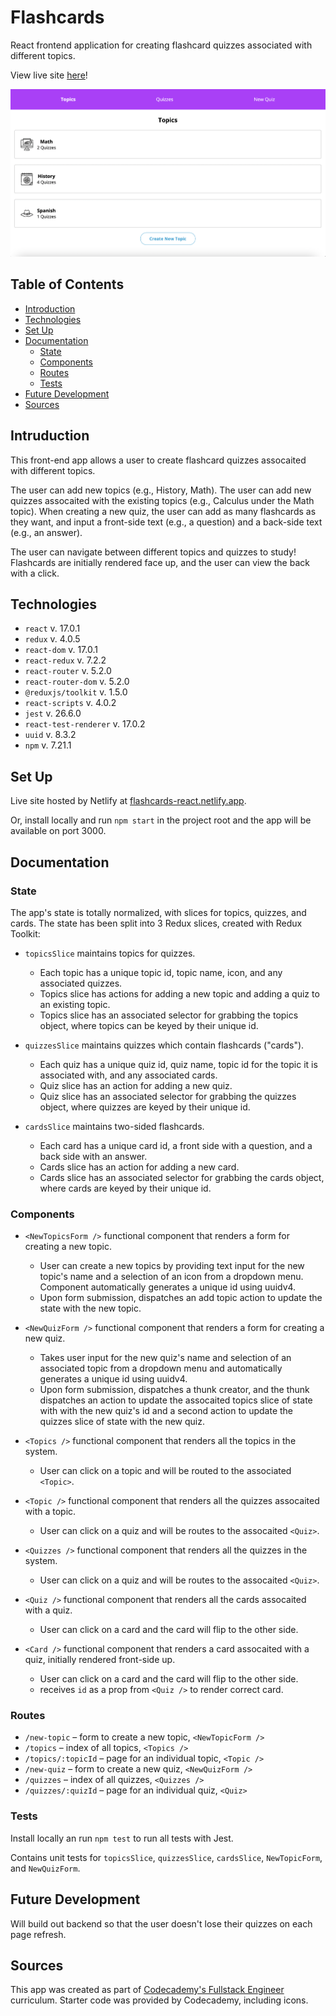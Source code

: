 # Flashcards 

React frontend application for creating flashcard quizzes associated with different topics.

View live site [here](https://flashcards-react.netlify.app)!

[![Screenshot of Flashcards application](./public/screenshot.png)](https://flashcards-react.netlify.app)

## Table of Contents 
* [Introduction](#introduction)
* [Technologies](#technologies)
* [Set Up](#set-up)
* [Documentation](#documentation)
    * [State](#state)
    * [Components](#components)
    * [Routes](#routes)
    * [Tests](#tests)
* [Future Development](#future-development)
* [Sources](#sources)

## Intruduction 

This front-end app allows a user to create flashcard quizzes assocaited with different topics. 

The user can add new topics (e.g., History, Math). The user can add new quizzes assocaited with the existing topics (e.g., Calculus under the Math topic). When creating a new quiz, the user can add as many flashcards as they want, and input a front-side text (e.g., a question) and a back-side text (e.g., an answer). 

The user can navigate between different topics and quizzes to study! Flashcards are initially rendered face up, and the user can view the back with a click. 

## Technologies 

* `react` v. 17.0.1
* `redux` v. 4.0.5
* `react-dom` v. 17.0.1
* `react-redux` v. 7.2.2
* `react-router` v. 5.2.0
* `react-router-dom` v. 5.2.0
* `@reduxjs/toolkit` v. 1.5.0
* `react-scripts` v. 4.0.2
* `jest` v. 26.6.0
* `react-test-renderer` v. 17.0.2
* `uuid` v. 8.3.2
* `npm` v. 7.21.1

## Set Up

Live site hosted by Netlify at [flashcards-react.netlify.app](https://flashcards-react.netlify.app).

Or, install locally and run `npm start` in the project root and the app will be available on port 3000.

## Documentation

### State

The app's state is totally normalized, with slices for topics, quizzes, and cards. The state has been split into 3 Redux slices, created with Redux Toolkit: 

- `topicsSlice` maintains topics for quizzes. 
    - Each topic has a unique topic id, topic name, icon, and any associated quizzes. 
    - Topics slice has actions for adding a new topic and adding a quiz to an existing topic.
    - Topics slice has an associated selector for grabbing the topics object, where topics can be keyed by their unique id. 

- `quizzesSlice` maintains quizzes which contain flashcards ("cards"). 
    - Each quiz has a unique quiz id, quiz name, topic id for the topic it is associated with, and any associated cards. 
    - Quiz slice has an action for adding a new quiz. 
    - Quiz slice has an associated selector for grabbing the quizzes object, where quizzes are keyed by their unique id.

- `cardsSlice` maintains two-sided flashcards. 
    - Each card has a unique card id, a front side with a question, and a back side with an answer. 
    - Cards slice has an action for adding a new card. 
    - Cards slice has an associated selector for grabbing the cards object, where cards are keyed by their unique id.

### Components

- `<NewTopicsForm />` functional component that renders a form for creating a new topic. 
    - User can create a new topics by providing text input for the new topic's name and a selection of an icon from a dropdown menu. Component automatically generates a unique id using uuidv4. 
    - Upon form submission, dispatches an add topic action to update the state with the new topic. 

- `<NewQuizForm />` functional component that renders a form for creating a new quiz. 
    - Takes user input for the new quiz's name and selection of an associated topic from a dropdown menu and automatically generates a unique id using uuidv4.
    - Upon form submission, dispatches a thunk creator, and the thunk dispatches an action to update the assocaited topics slice of state with with the new quiz's id and a second action to update the quizzes  slice of state with the new quiz. 

- `<Topics />` functional component that renders all the topics in the system. 
    - User can click on a topic and will be routed to the associated `<Topic>`.

- `<Topic />` functional component that renders all the quizzes assocaited with a topic. 
    - User can click on a quiz and will be routes to the assocaited `<Quiz>`.

- `<Quizzes />` functional component that renders all the quizzes in the system. 
    - User can click on a quiz and will be routes to the assocaited `<Quiz>`.

- `<Quiz />` functional component that renders all the cards assocaited with a quiz. 
    - User can click on a card and the card will flip to the other side. 

- `<Card />` functional component that renders a card assocaited with a quiz, initially rendered front-side up. 
    - User can click on a card and the card will flip to the other side. 
    - receives `id` as a prop from `<Quiz />` to render correct card. 

### Routes

- `/new-topic` – form to create a new topic, `<NewTopicForm />`
- `/topics` – index of all topics, `<Topics />`
- `/topics/:topicId` – page for an individual topic, `<Topic />`
- `/new-quiz` – form to create a new quiz, `<NewQuizForm />`
- `/quizzes` – index of all quizzes, `<Quizzes />`
- `/quizzes/:quizId` – page for an individual quiz, `<Quiz>`

### Tests 

Install locally an run `npm test` to run all tests with Jest. 

Contains unit tests for `topicsSlice`, `quizzesSlice`, `cardsSlice`, `NewTopicForm`, and `NewQuizForm`.

## Future Development 

Will build out backend so that the user doesn't lose their quizzes on each page refresh. 

## Sources

This app was created as part of [Codecademy's Fullstack Engineer](https://www.codecademy.com/learn) curriculum. Starter code was provided by Codecademy, including icons.